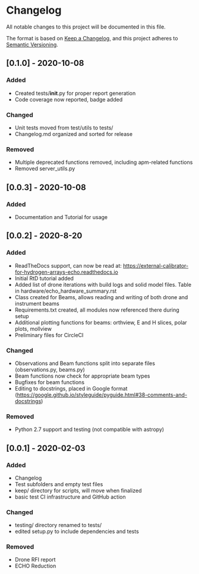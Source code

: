# Changelog

All notable changes to this project will be documented in this file.

The format is based on [Keep a Changelog](https://keepachangelog.com/en/1.0.0/),
and this project adheres to [Semantic Versioning](https://semver.org/spec/v2.0.0.html).
## [0.1.0] - 2020-10-08
### Added
- Created tests/__init__.py for proper report generation
- Code coverage now reported, badge added

### Changed
- Unit tests moved from test/utils to tests/
- Changelog.md organized and sorted for release

### Removed
- Multiple deprecated functions removed, including apm-related functions
- Removed server_utils.py

## [0.0.3] - 2020-10-08
### Added
- Documentation and Tutorial for usage

## [0.0.2] - 2020-8-20
### Added
- ReadTheDocs support, can now be read at: https://external-calibrator-for-hydrogen-arrays-echo.readthedocs.io
- Initial RtD tutorial added
- Added list of drone iterations with build logs and solid model files. Table in hardware/echo_hardware_summary.rst
- Class created for Beams, allows reading and writing of both drone and instrument beams
- Requirements.txt created, all modules now referenced there during setup
- Additional plotting functions for beams: orthview, E and H slices, polar plots, mollview
- Preliminary files for CircleCI

### Changed
- Observations and Beam functions split into separate files (observations.py, beams.py)
- Beam functions now check for appropriate beam types
- Bugfixes for beam functions
- Editing to docstrings, placed in Google format (https://google.github.io/styleguide/pyguide.html#38-comments-and-docstrings)

### Removed
- Python 2.7 support and testing (not compatible with astropy)


## [0.0.1] - 2020-02-03
### Added
- Changelog
- Test subfolders and empty test files
- keep/ directory for scripts, will move when finalized
- basic test CI infrastructure and GitHub action

### Changed
- testing/ directory renamed to tests/
- edited setup.py to include dependencies and tests

### Removed
- Drone RFI report
- ECHO Reduction
